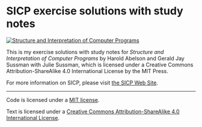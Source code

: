 # SICP exercise solutions with study notes

[![Structure and Interpretation of Computer Programs][banner]][1]

This is my exercise solutions with study notes for _Structure and Interpretation of Computer Programs_ by Harold Abelson and Gerald Jay Sussman with Julie Sussman, which is licensed under a Creative Commons Attribution-ShareAlike 4.0 International License by the MIT Press.

For more information on SICP, please visit [the SICP Web Site][1].

------

Code is licensed under a [MIT license][2].

Text is licensed under a [Creative Commons Attribution-ShareAlike 4.0 International License][3].

[banner]: https://mitpress.mit.edu/sicp/graphics/main-banner.gif
[1]: https://mitpress.mit.edu/sicp/
[2]: https://github.com/sunqingyao/sicp/blob/master/LICENSE
[3]: http://creativecommons.org/licenses/by-sa/4.0/

